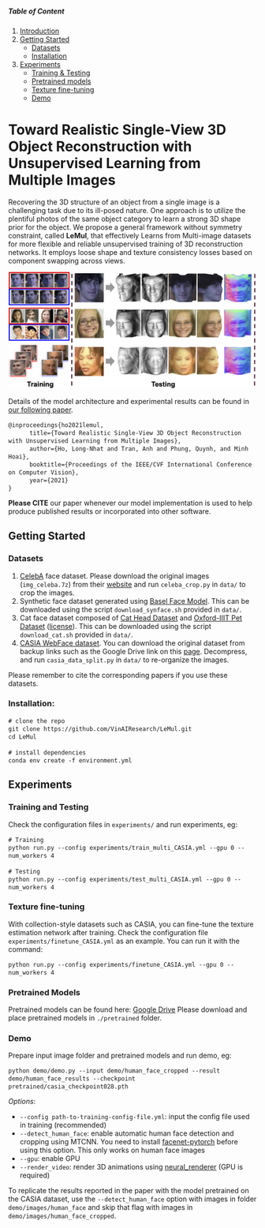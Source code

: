##### Table of Content

1. [Introduction](#toward-realistic-single-view-3d-object-reconstruction-with-unsupervised-learning-from-multiple-images)
1. [Getting Started](#getting-started)
    - [Datasets](#datasets)
    - [Installation](#installation)
1. [Experiments](#experiments)
    - [Training & Testing](#training-and-testing)
    - [Pretrained models](#pretrained-models)
    - [Texture fine-tuning](#texture-fine-tuning)
    - [Demo](#demo)


# Toward Realistic Single-View 3D Object Reconstruction with Unsupervised Learning from Multiple Images

Recovering the 3D structure of an object from a single image is a challenging task due to its ill-posed nature. One approach is to utilize the plentiful photos of the same object category to learn a strong 3D shape prior for the object.
We propose a general framework without symmetry constraint, called **LeMul**, that effectively Learns from Multi-image datasets for more flexible and reliable unsupervised training of 3D reconstruction networks. It employs loose shape and texture consistency losses based on component swapping across views.

<img src="./image/teaser.png" width="800">


Details of the model architecture and experimental results can be found in [our following paper](https://arxiv.org/abs/2109.02288).

```
@inproceedings{ho2021lemul,
      title={Toward Realistic Single-View 3D Object Reconstruction with Unsupervised Learning from Multiple Images},
      author={Ho, Long-Nhat and Tran, Anh and Phung, Quynh, and Minh Hoai},
      booktitle={Proceedings of the IEEE/CVF International Conference on Computer Vision},
      year={2021}
}
```
**Please CITE** our paper whenever our model implementation is used to help produce published results or incorporated into other software.

## Getting Started

### Datasets
1. [CelebA](http://mmlab.ie.cuhk.edu.hk/projects/CelebA.html) face dataset. Please download the original images (`img_celeba.7z`) from their [website](http://mmlab.ie.cuhk.edu.hk/projects/CelebA.html) and run `celeba_crop.py` in `data/` to crop the images.
2. Synthetic face dataset generated using [Basel Face Model](https://faces.dmi.unibas.ch/bfm/). This can be downloaded using the script `download_synface.sh` provided in `data/`.
3. Cat face dataset composed of [Cat Head Dataset](http://academictorrents.com/details/c501571c29d16d7f41d159d699d0e7fb37092cbd) and [Oxford-IIIT Pet Dataset](http://www.robots.ox.ac.uk/~vgg/data/pets/) ([license](https://creativecommons.org/licenses/by-sa/4.0/)). This can be downloaded using the script `download_cat.sh` provided in `data/`.
4. [CASIA WebFace dataset](https://arxiv.org/abs/1411.7923v1). You can download the original dataset from backup links such as the Google Drive link on this [page](https://github.com/happynear/AMSoftmax/issues/18). Decompress, and run `casia_data_split.py` in `data/` to re-organize the images.

Please remember to cite the corresponding papers if you use these datasets.

### Installation:
```
# clone the repo
git clone https://github.com/VinAIResearch/LeMul.git
cd LeMul

# install dependencies
conda env create -f environment.yml
```


## Experiments
### Training and Testing
Check the configuration files in `experiments/` and run experiments, eg:
```
# Training
python run.py --config experiments/train_multi_CASIA.yml --gpu 0 --num_workers 4

# Testing
python run.py --config experiments/test_multi_CASIA.yml --gpu 0 --num_workers 4
```

### Texture fine-tuning
With collection-style datasets such as CASIA, you can fine-tune the texture estimation network after training. Check the configuration file `experiments/finetune_CASIA.yml` as an example. You can run it with the command:
```
python run.py --config experiments/finetune_CASIA.yml --gpu 0 --num_workers 4
```

### Pretrained Models
Pretrained models can be found here: [Google Drive](https://drive.google.com/drive/folders/1-AI_JRv6vR4k0p_jdasrQhxg9PywvreF)
Please download and place pretrained models in `./pretrained` folder.

### Demo
Prepare input image folder and pretrained models and run demo, eg:
```
python demo/demo.py --input demo/human_face_cropped --result demo/human_face_results --checkpoint pretrained/casia_checkpoint028.pth
```

*Options*:
- `--config path-to-training-config-file.yml`: input the config file used in training (recommended)
- `--detect_human_face`: enable automatic human face detection and cropping using MTCNN. You need to install [facenet-pytorch](https://github.com/timesler/facenet-pytorch) before using this option. This only works on human face images
- `--gpu`: enable GPU
- `--render_video`: render 3D animations using [neural_renderer](https://github.com/daniilidis-group/neural_renderer) (GPU is required)

To replicate the results reported in the paper with the model pretrained on the CASIA dataset, use the `--detect_human_face` option with images in folder `demo/images/human_face` and skip that flag with images in `demo/images/human_face_cropped`.
